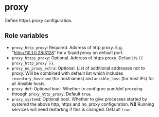 # proxy

Define http/s proxy configuration.

## Role variables

- `proxy_http_proxy`: Required. Address of http proxy. E.g. "http://10.1.0.28:3128" for a Squid proxy on default port.
- `proxy_https_proxy`: Optional. Address of https proxy. Default is `{{ proxy_http_proxy }}`.
- `proxy_no_proxy_extra`: Optional. List of additional addresses not to proxy. Will be combined with default list which includes `inventory_hostname` (for hostnames) and `ansible_host` (for host IPs) for all Ansible hosts.
- `proxy_dnf`: Optional bool. Whether to configure yum/dnf proxying through `proxy_http_proxy`. Default `true`.
- `proxy_systemd`: Optional bool. Whether to give processes started by systemd the above http, https and no_proxy configuration. **NB** Running services will need restarting if this is changed. Default `true`.
